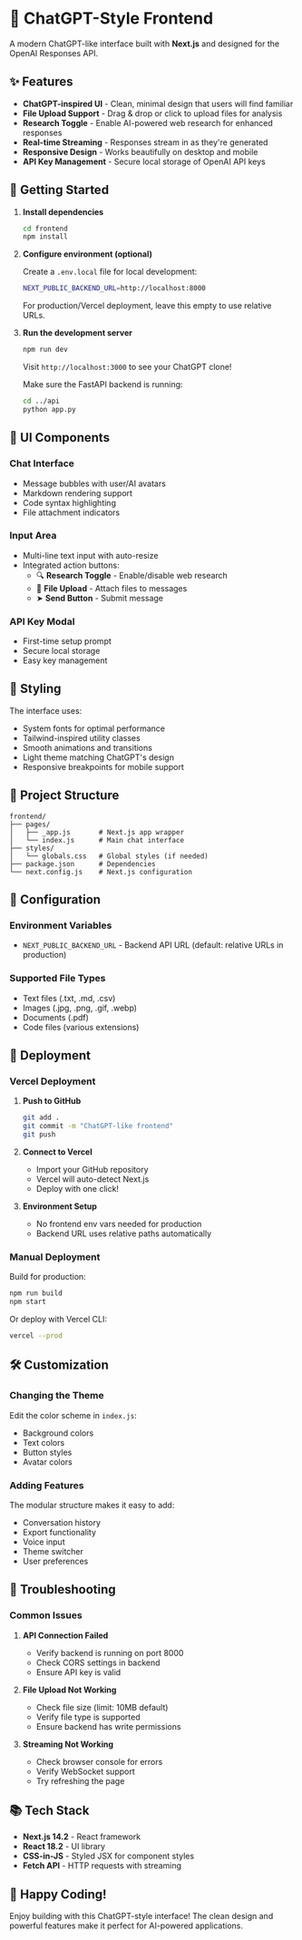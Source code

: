 # 🎨 ChatGPT-Style Frontend

A modern ChatGPT-like interface built with **Next.js** and designed for the OpenAI Responses API.

## ✨ Features

- **ChatGPT-inspired UI** - Clean, minimal design that users will find familiar
- **File Upload Support** - Drag & drop or click to upload files for analysis
- **Research Toggle** - Enable AI-powered web research for enhanced responses
- **Real-time Streaming** - Responses stream in as they're generated
- **Responsive Design** - Works beautifully on desktop and mobile
- **API Key Management** - Secure local storage of OpenAI API keys

## 🚀 Getting Started

1. **Install dependencies**
   ```bash
   cd frontend
   npm install
   ```

2. **Configure environment (optional)**
   
   Create a `.env.local` file for local development:
   ```bash
   NEXT_PUBLIC_BACKEND_URL=http://localhost:8000
   ```
   
   For production/Vercel deployment, leave this empty to use relative URLs.

3. **Run the development server**
   ```bash
   npm run dev
   ```
   
   Visit `http://localhost:3000` to see your ChatGPT clone!
   
   Make sure the FastAPI backend is running:
   ```bash
   cd ../api
   python app.py
   ```

## 🎯 UI Components

### Chat Interface
- Message bubbles with user/AI avatars
- Markdown rendering support
- Code syntax highlighting
- File attachment indicators

### Input Area
- Multi-line text input with auto-resize
- Integrated action buttons:
  - 🔍 **Research Toggle** - Enable/disable web research
  - 📎 **File Upload** - Attach files to messages
  - ➤ **Send Button** - Submit message

### API Key Modal
- First-time setup prompt
- Secure local storage
- Easy key management

## 🎨 Styling

The interface uses:
- System fonts for optimal performance
- Tailwind-inspired utility classes
- Smooth animations and transitions
- Light theme matching ChatGPT's design
- Responsive breakpoints for mobile support

## 📁 Project Structure

```
frontend/
├── pages/
│   ├── _app.js       # Next.js app wrapper
│   └── index.js      # Main chat interface
├── styles/
│   └── globals.css   # Global styles (if needed)
├── package.json      # Dependencies
└── next.config.js    # Next.js configuration
```

## 🔧 Configuration

### Environment Variables
- `NEXT_PUBLIC_BACKEND_URL` - Backend API URL (default: relative URLs in production)

### Supported File Types
- Text files (.txt, .md, .csv)
- Images (.jpg, .png, .gif, .webp)
- Documents (.pdf)
- Code files (various extensions)

## 🚢 Deployment

### Vercel Deployment

1. **Push to GitHub**
   ```bash
   git add .
   git commit -m "ChatGPT-like frontend"
   git push
   ```

2. **Connect to Vercel**
   - Import your GitHub repository
   - Vercel will auto-detect Next.js
   - Deploy with one click!

3. **Environment Setup**
   - No frontend env vars needed for production
   - Backend URL uses relative paths automatically

### Manual Deployment

Build for production:
```bash
npm run build
npm start
```

Or deploy with Vercel CLI:
```bash
vercel --prod
```

## 🛠️ Customization

### Changing the Theme
Edit the color scheme in `index.js`:
- Background colors
- Text colors
- Button styles
- Avatar colors

### Adding Features
The modular structure makes it easy to add:
- Conversation history
- Export functionality
- Voice input
- Theme switcher
- User preferences

## 🐛 Troubleshooting

### Common Issues

1. **API Connection Failed**
   - Verify backend is running on port 8000
   - Check CORS settings in backend
   - Ensure API key is valid

2. **File Upload Not Working**
   - Check file size (limit: 10MB default)
   - Verify file type is supported
   - Ensure backend has write permissions

3. **Streaming Not Working**
   - Check browser console for errors
   - Verify WebSocket support
   - Try refreshing the page

## 📚 Tech Stack

- **Next.js 14.2** - React framework
- **React 18.2** - UI library
- **CSS-in-JS** - Styled JSX for component styles
- **Fetch API** - HTTP requests with streaming

## 🎉 Happy Coding!

Enjoy building with this ChatGPT-style interface! The clean design and powerful features make it perfect for AI-powered applications.